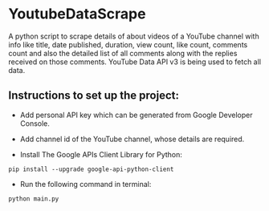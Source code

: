 # YoutubeDataScrape
A python script to scrape details of about videos of a YouTube channel with info like title, date published, duration, view count, like count, comments count and also the detailed list of all comments along with the replies received on those comments. YouTube Data API v3 is being used to fetch all data.

## Instructions to set up the project:
* Add personal API key which can be generated from Google Developer Console.

* Add channel id of the YouTube channel, whose details are required.

* Install The Google APIs Client Library for Python:
```
pip install --upgrade google-api-python-client
```

* Run the following command in terminal:
```
python main.py
```
